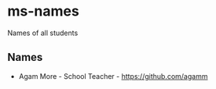 # ms-names
Names of all students


## Names
- Agam More - School Teacher - https://github.com/agamm
